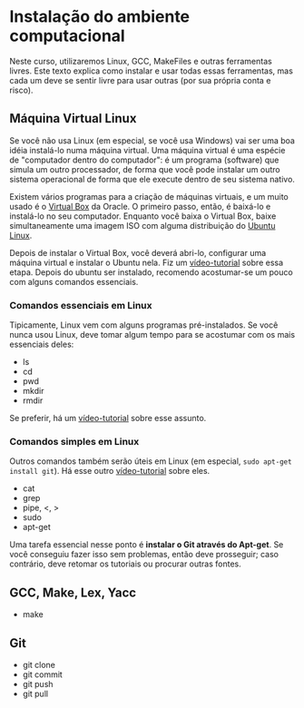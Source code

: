 # Instalação do ambiente computacional

Neste curso, utilizaremos Linux, GCC, MakeFiles e outras ferramentas livres.
Este texto explica como instalar e usar todas essas ferramentas, mas cada um
deve se sentir livre para usar outras (por sua própria conta e risco).

## Máquina Virtual Linux
Se você não usa Linux (em especial, se você usa Windows) vai ser uma boa idéia
instalá-lo numa máquina virtual. Uma máquina virtual é uma espécie de
"computador dentro do computador": é um programa (software) que simula um outro
processador, de forma que você pode instalar um outro sistema operacional de
forma que ele execute dentro de seu sistema nativo.

Existem vários programas para a criação de máquinas virtuais, e um muito usado é
o [Virtual Box](https://www.virtualbox.org/) da Oracle. O primeiro passo, então,
é baixá-lo e instalá-lo no seu computador. Enquanto você baixa o Virtual Box,
baixe simultaneamente uma imagem ISO com alguma distribuição do [Ubuntu
Linux](https://www.ubuntu.com/download/desktop).

Depois de instalar o Virtual Box, você deverá abri-lo, configurar uma máquina
virtual e instalar o Ubuntu nela. Fiz um
[vídeo-tutorial](https://youtu.be/F48Re5e-fBQ) sobre essa etapa. Depois do
ubuntu ser instalado, recomendo acostumar-se um pouco com alguns comandos
essenciais.

### Comandos essenciais em Linux

Tipicamente, Linux vem com alguns programas pré-instalados. Se você nunca usou
Linux, deve tomar algum tempo para se acostumar com os mais essenciais deles:

* ls
* cd
* pwd
* mkdir
* rmdir

Se preferir, há um [vídeo-tutorial](https://youtu.be/ztsLWWKtvFM) sobre esse
assunto.

### Comandos simples em Linux

Outros comandos também serão úteis em Linux (em especial, `sudo apt-get install
git`). Há esse outro [vídeo-tutorial](https://youtu.be/fCAeu6c3VV4) sobre eles.

* cat
* grep
* pipe, <, >
* sudo
* apt-get

Uma tarefa essencial nesse ponto é **instalar o Git através do Apt-get**. Se você
conseguiu fazer isso sem problemas, então deve prosseguir; caso contrário, deve
retomar os tutoriais ou procurar outras fontes.

## GCC, Make, Lex, Yacc

* make

## Git
* git clone
* git commit
* git push
* git pull

